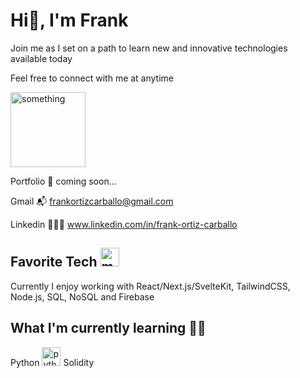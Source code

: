 # Hi👋, I'm Frank

<p>Join me as I set on a path to learn new and innovative technologies available today</p>

<p>Feel free to connect with me at anytime</p>
<img src="https://media.giphy.com/media/v1.Y2lkPTc5MGI3NjExdmFqZTVwaWtqZ3hvcHFlNXFxdnVuZnhzNjV5dnB5MzI3YWVrejRzZiZlcD12MV9pbnRlcm5hbF9naWZfYnlfaWQmY3Q9Zw/D98NqcMRVubII/giphy.gif" width="120" height="120" alt="something"/>

Portfolio 🦆 coming soon...

Gmail 📬 frankortizcarballo@gmail.com

Linkedin 👨🏻‍💼 www.linkedin.com/in/frank-ortiz-carballo


## Favorite Tech  <img src="https://media.giphy.com/media/v1.Y2lkPTc5MGI3NjExM2xyaHA2YjI0emp3cGFnODU0emlpaXowdTEyYW92dmJhamZlOW5lOCZlcD12MV9pbnRlcm5hbF9naWZfYnlfaWQmY3Q9Zw/RbtJJPft2P7rcpbBdb/giphy.gif" width="30" height="30" alt="me coding"/>

Currently I enjoy working with React/Next.js/SvelteKit, TailwindCSS, Node.js, SQL, NoSQL and Firebase

## What I'm currently learning 🧙‍♂️​

Python <img src="https://media.giphy.com/media/LMt9638dO8dftAjtco/giphy.gif" width="30" height="30" alt="python logo"/>
Solidity 

